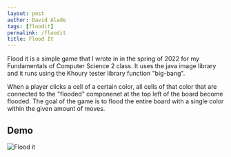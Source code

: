 ```yaml
---
layout: post
author: David Alade
tags: [floodit]
permalink: /floodit
title: Flood It
---
```



 Flood it is a simple game that I wrote in in the spring of 2022 for my Fundamentals of Computer Science 2 class. It uses the java image library and it runs using the Khoury tester library function "big-bang".

When a player clicks a cell of a certain color, all cells of that color that are connected to the "flooded" componenet at the top left of the board become flooded. The goal of the game is to flood the entire board with a single color within the given amount of moves. 

## Demo

![Flood it](https://media.giphy.com/media/jnCGpjzia9ATDjlRVb/giphy.gif) 
